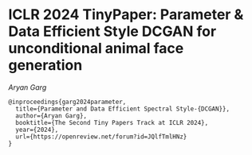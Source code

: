 # ICLR 2024 TinyPaper: Parameter & Data Efficient Style DCGAN for unconditional animal face generation 

*Aryan Garg*

```
@inproceedings{garg2024parameter,
  title={Parameter and Data Efficient Spectral Style-{DCGAN}},
  author={Aryan Garg},
  booktitle={The Second Tiny Papers Track at ICLR 2024},
  year={2024},
  url={https://openreview.net/forum?id=JQlfTmlHNz}
}
```

